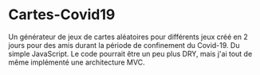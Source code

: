 # Cartes-Covid19
Un générateur de jeux de cartes aléatoires pour différents jeux créé en 2 jours pour des amis durant la période de confinement du Covid-19. Du simple JavaScript. Le code pourrait être un peu plus DRY, mais j'ai tout de même implémenté une architecture MVC.
